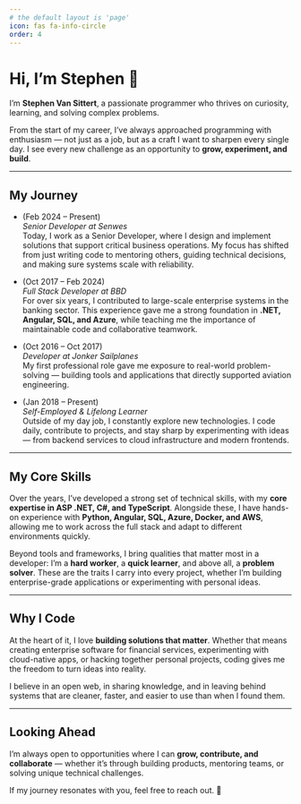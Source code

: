 ```yaml
---
# the default layout is 'page'
icon: fas fa-info-circle
order: 4
---
```


# Hi, I’m Stephen 👋

I’m **Stephen Van Sittert**, a passionate programmer who thrives on curiosity, learning, and solving complex problems.  

From the start of my career, I’ve always approached programming with enthusiasm — not just as a job, but as a craft I want to sharpen every single day. I see every new challenge as an opportunity to **grow, experiment, and build**.

---

## My Journey

- (Feb 2024 – Present)  
  *Senior Developer at Senwes*  
  Today, I work as a Senior Developer, where I design and implement solutions that support critical business operations. My focus has shifted from just writing code to mentoring others, guiding technical decisions, and making sure systems scale with reliability.  

- (Oct 2017 – Feb 2024)  
  *Full Stack Developer at BBD*  
  For over six years, I contributed to large-scale enterprise systems in the banking sector. This experience gave me a strong foundation in **.NET, Angular, SQL, and Azure**, while teaching me the importance of maintainable code and collaborative teamwork.  

- (Oct 2016 – Oct 2017)  
  *Developer at Jonker Sailplanes*  
  My first professional role gave me exposure to real-world problem-solving — building tools and applications that directly supported aviation engineering.  

- (Jan 2018 – Present)  
  *Self-Employed & Lifelong Learner*  
  Outside of my day job, I constantly explore new technologies. I code daily, contribute to projects, and stay sharp by experimenting with ideas — from backend services to cloud infrastructure and modern frontends.

---

## My Core Skills

Over the years, I’ve developed a strong set of technical skills, with my **core expertise in ASP .NET, C#, and TypeScript**. Alongside these, I have hands-on experience with **Python, Angular, SQL, Azure, Docker, and AWS**, allowing me to work across the full stack and adapt to different environments quickly.  

Beyond tools and frameworks, I bring qualities that matter most in a developer: I’m a **hard worker**, a **quick learner**, and above all, a **problem solver**. These are the traits I carry into every project, whether I’m building enterprise-grade applications or experimenting with personal ideas.

---

## Why I Code

At the heart of it, I love **building solutions that matter**. Whether that means creating enterprise software for financial services, experimenting with cloud-native apps, or hacking together personal projects, coding gives me the freedom to turn ideas into reality.  

I believe in an open web, in sharing knowledge, and in leaving behind systems that are cleaner, faster, and easier to use than when I found them.

---

## Looking Ahead

I’m always open to opportunities where I can **grow, contribute, and collaborate** — whether it’s through building products, mentoring teams, or solving unique technical challenges.  

If my journey resonates with you, feel free to reach out. 🚀
